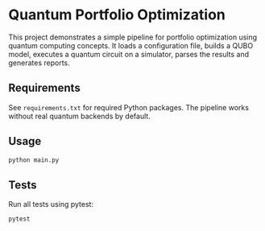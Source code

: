 # Quantum Portfolio Optimization

This project demonstrates a simple pipeline for portfolio optimization using quantum computing concepts. It loads a configuration file, builds a QUBO model, executes a quantum circuit on a simulator, parses the results and generates reports.

## Requirements

See `requirements.txt` for required Python packages. The pipeline works without real quantum backends by default.

## Usage

```bash
python main.py
```

## Tests

Run all tests using pytest:

```bash
pytest
```
